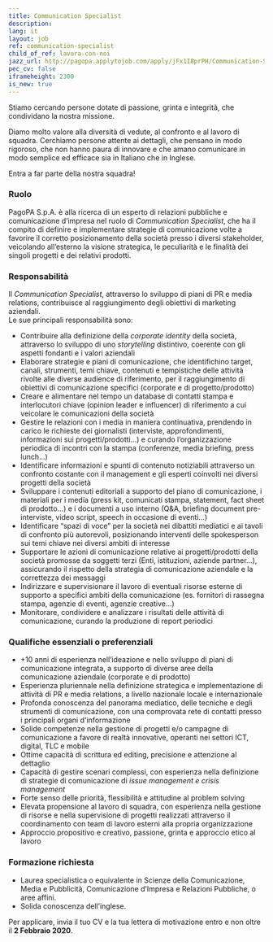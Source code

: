 ```yaml
---
title: Communication Specialist
description:
lang: it
layout: job
ref: communication-specialist
child_of_ref: lavora-con-noi
jazz_url: http://pagopa.applytojob.com/apply/jFx1I8prPH/Communication-Specialist
pec_cv: false
iframeheight: 2300
is_new: true
---
```


Stiamo cercando persone dotate di passione, grinta e integrità, che condividano la nostra missione.

Diamo molto valore alla diversità di vedute, al confronto e al lavoro di squadra. Cerchiamo persone attente ai dettagli, che pensano in modo rigoroso, che non hanno paura di innovare e che amano comunicare in modo semplice ed efficace sia in Italiano che in Inglese.

Entra a far parte della nostra squadra!

### Ruolo

PagoPA S.p.A. è alla ricerca di un esperto di relazioni pubbliche e comunicazione d’impresa nel ruolo di _Communication Specialist_, che ha il compito di definire e implementare strategie di comunicazione volte a favorire il corretto posizionamento della società presso i diversi stakeholder, veicolando all’esterno la visione strategica, le peculiarità e le finalità dei singoli progetti e dei relativi prodotti. 

### Responsabilità

Il _Communication Specialist_, attraverso lo sviluppo di piani di PR e media relations, contribuisce al raggiungimento degli obiettivi di marketing aziendali.  
Le sue principali responsabilità sono:


* Contribuire alla definizione della _corporate identity_ della società, attraverso lo sviluppo di uno _storytelling_ distintivo, coerente con gli aspetti fondanti e i valori aziendali 
* Elaborare strategie e piani di comunicazione, che identifichino target, canali, strumenti, temi chiave, contenuti e tempistiche delle attività rivolte alle diverse audience di riferimento, per il raggiungimento di obiettivi di comunicazione specifici (corporate e di progetto/prodotto) 
* Creare e alimentare nel tempo un database di contatti stampa e interlocutori chiave (opinion leader e influencer) di riferimento a cui veicolare le comunicazioni della società 
* Gestire le relazioni con i media in maniera continuativa, prendendo in carico le richieste dei giornalisti (interviste, approfondimenti, informazioni sui progetti/prodotti...) e curando l’organizzazione periodica di incontri con la stampa (conferenze, media briefing, press lunch…) 
* Identificare informazioni e spunti di contenuto notiziabili attraverso un confronto costante con il management e gli esperti coinvolti nei diversi progetti della società
* Sviluppare i contenuti editoriali a supporto del piano di comunicazione, i materiali per i media (press kit, comunicati stampa, statement, fact sheet di prodotto…) e i documenti a uso interno (Q&A, briefing document pre-interviste, video script, speech in occasione di eventi…)
* Identificare “spazi di voce” per la società nei dibattiti mediatici e ai tavoli di confronto più autorevoli, posizionando interventi delle spokesperson sui temi chiave nei diversi ambiti di interesse 
* Supportare le azioni di comunicazione relative ai progetti/prodotti della società promosse da soggetti terzi (Enti, istituzioni, aziende partner…), assicurando il rispetto della strategia di comunicazione aziendale e la correttezza dei messaggi
* Indirizzare e supervisionare il lavoro di eventuali risorse esterne di supporto a specifici ambiti della comunicazione (es. fornitori di rassegna stampa, agenzie di eventi, agenzie creative…) 
* Monitorare, condividere e analizzare i risultati delle attività di comunicazione, curando la produzione di report periodici 



### Qualifiche essenziali o preferenziali

* +10 anni di esperienza nell’ideazione e nello sviluppo di piani di comunicazione integrata, a supporto di diverse aree della comunicazione aziendale (corporate e di prodotto) 
* Esperienza pluriennale nella definizione strategica e implementazione di attività di PR e media relations, a livello nazionale locale e internazionale 
* Profonda conoscenza del panorama mediatico, delle tecniche e degli strumenti di comunicazione, con una comprovata rete di contatti presso i principali organi d'informazione 
* Solide competenze nella gestione di progetti e/o campagne di comunicazione a favore di realtà innovative, operanti nei settori ICT, digital, TLC e mobile 
* Ottime capacità di scrittura ed editing, precisione e attenzione al dettaglio 
* Capacità di gestire scenari complessi, con esperienza nella definizione di strategie di comunicazione di _issue management e crisis management_ 
* Forte senso delle priorità, flessibilità e attitudine al problem solving 
* Elevata propensione al lavoro di squadra, con esperienza nella gestione di risorse e nella supervisione di progetti realizzati attraverso il coordinamento con team di lavoro esterni alla propria organizzazione 
* Approccio propositivo e creativo, passione, grinta e approccio etico al lavoro 


### Formazione richiesta

* Laurea specialistica o equivalente in Scienze della Comunicazione, Media e Pubblicità, Comunicazione d’Impresa e Relazioni Pubbliche, o aree affini. 
* Solida conoscenza dell’inglese.

Per applicare, invia il tuo CV e la tua lettera di motivazione entro e non oltre il __2 Febbraio 2020__.

